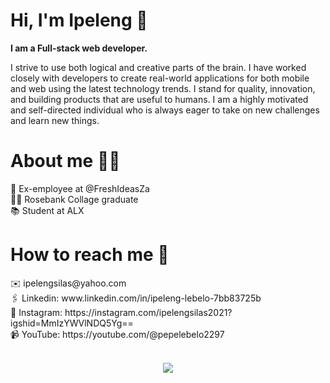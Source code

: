 <h1><b>Hi, I'm Ipeleng 👋</b></h1>

<b>I am a Full-stack web developer. </b>

I strive to use both logical and creative parts of the brain. I have worked closely with developers to create real-world applications for both mobile and web using the latest technology trends. I stand for quality, innovation, and building products that are useful to humans. I am a highly motivated and self-directed individual who is always eager to take on new challenges and learn new things.

<h1><b>About me 👱‍♂️</b></h1>
💼 Ex-employee at @FreshIdeasZa <br>
👨‍🎓 Rosebank Collage graduate <br>
📚 Student at ALX <br>

<h1><b>How to reach me 🤩</b></h1>
✉️ ipelengsilas@yahoo.com<br>
🖇️ Linkedin: www.linkedin.com/in/ipeleng-lebelo-7bb83725b <br>
📸 Instagram: https://instagram.com/ipelengsilas2021?igshid=MmIzYWVlNDQ5Yg==<br>
📹 YouTube: https://youtube.com/@pepelebelo2297<br>

<br>
<p align="center">
  <a href="https://skillicons.dev">
    <img src="https://skillicons.dev/icons?i=git,js,html,css,java,nodejs,react,cs" />
  </a>
</p>
